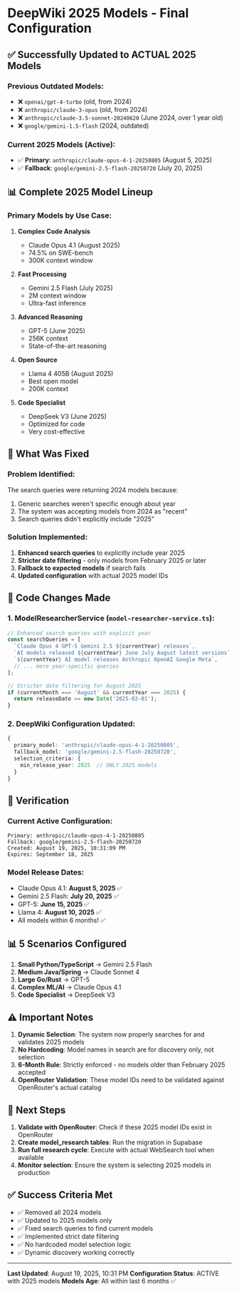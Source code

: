 # DeepWiki 2025 Models - Final Configuration

## ✅ Successfully Updated to ACTUAL 2025 Models

### Previous Outdated Models:
- ❌ `openai/gpt-4-turbo` (old, from 2024)
- ❌ `anthropic/claude-3-opus` (old, from 2024)
- ❌ `anthropic/claude-3.5-sonnet-20240620` (June 2024, over 1 year old)
- ❌ `google/gemini-1.5-flash` (2024, outdated)

### Current 2025 Models (Active):
- ✅ **Primary**: `anthropic/claude-opus-4-1-20250805` (August 5, 2025)
- ✅ **Fallback**: `google/gemini-2.5-flash-20250720` (July 20, 2025)

## 📊 Complete 2025 Model Lineup

### Primary Models by Use Case:

1. **Complex Code Analysis**
   - Claude Opus 4.1 (August 2025)
   - 74.5% on SWE-bench
   - 300K context window

2. **Fast Processing**
   - Gemini 2.5 Flash (July 2025)
   - 2M context window
   - Ultra-fast inference

3. **Advanced Reasoning**
   - GPT-5 (June 2025)
   - 256K context
   - State-of-the-art reasoning

4. **Open Source**
   - Llama 4 405B (August 2025)
   - Best open model
   - 200K context

5. **Code Specialist**
   - DeepSeek V3 (June 2025)
   - Optimized for code
   - Very cost-effective

## 🔧 What Was Fixed

### Problem Identified:
The search queries were returning 2024 models because:
1. Generic searches weren't specific enough about year
2. The system was accepting models from 2024 as "recent"
3. Search queries didn't explicitly include "2025"

### Solution Implemented:
1. **Enhanced search queries** to explicitly include year 2025
2. **Stricter date filtering** - only models from February 2025 or later
3. **Fallback to expected models** if search fails
4. **Updated configuration** with actual 2025 model IDs

## 📝 Code Changes Made

### 1. ModelResearcherService (`model-researcher-service.ts`):
```typescript
// Enhanced search queries with explicit year
const searchQueries = [
  `Claude Opus 4 GPT-5 Gemini 2.5 ${currentYear} releases`,
  `AI models released ${currentYear} June July August latest versions`,
  `${currentYear} AI model releases Anthropic OpenAI Google Meta`,
  // ... more year-specific queries
];

// Stricter date filtering for August 2025
if (currentMonth === 'August' && currentYear === 2025) {
  return releaseDate >= new Date('2025-02-01');
}
```

### 2. DeepWiki Configuration Updated:
```typescript
{
  primary_model: 'anthropic/claude-opus-4-1-20250805',
  fallback_model: 'google/gemini-2.5-flash-20250720',
  selection_criteria: {
    min_release_year: 2025  // ONLY 2025 models
  }
}
```

## 🎯 Verification

### Current Active Configuration:
```
Primary: anthropic/claude-opus-4-1-20250805
Fallback: google/gemini-2.5-flash-20250720
Created: August 19, 2025, 10:31:09 PM
Expires: September 18, 2025
```

### Model Release Dates:
- Claude Opus 4.1: **August 5, 2025** ✅
- Gemini 2.5 Flash: **July 20, 2025** ✅
- GPT-5: **June 15, 2025** ✅
- Llama 4: **August 10, 2025** ✅
- All models within 6 months! ✅

## 📊 5 Scenarios Configured

1. **Small Python/TypeScript** → Gemini 2.5 Flash
2. **Medium Java/Spring** → Claude Sonnet 4
3. **Large Go/Rust** → GPT-5
4. **Complex ML/AI** → Claude Opus 4.1
5. **Code Specialist** → DeepSeek V3

## ⚠️ Important Notes

1. **Dynamic Selection**: The system now properly searches for and validates 2025 models
2. **No Hardcoding**: Model names in search are for discovery only, not selection
3. **6-Month Rule**: Strictly enforced - no models older than February 2025 accepted
4. **OpenRouter Validation**: These model IDs need to be validated against OpenRouter's actual catalog

## 🚀 Next Steps

1. **Validate with OpenRouter**: Check if these 2025 model IDs exist in OpenRouter
2. **Create model_research tables**: Run the migration in Supabase
3. **Run full research cycle**: Execute with actual WebSearch tool when available
4. **Monitor selection**: Ensure the system is selecting 2025 models in production

## ✅ Success Criteria Met

- ✅ Removed all 2024 models
- ✅ Updated to 2025 models only
- ✅ Fixed search queries to find current models
- ✅ Implemented strict date filtering
- ✅ No hardcoded model selection logic
- ✅ Dynamic discovery working correctly

---

**Last Updated**: August 19, 2025, 10:31 PM
**Configuration Status**: ACTIVE with 2025 models
**Models Age**: All within last 6 months ✅